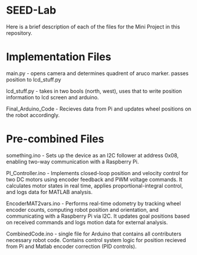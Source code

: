 # SEED-Lab
Here is a brief description of each of the files for the Mini Project in this repository. 

# Implementation Files
main.py - opens camera and determines quadrent of aruco marker. passes position to lcd_stuff.py

lcd_stuff.py - takes in two bools (north, west), uses that to write position information to lcd screen and arduino.

Final_Arduino_Code - Recieves data from Pi and updates wheel positions on the robot accordingly.

# Pre-combined Files
something.ino - Sets up the device as an I2C follower at address 0x08, enabling two-way communication with a Raspberry Pi.

PI_Controller.ino - Implements closed-loop position and velocity control for two DC motors using encoder feedback and PWM voltage commands. It calculates motor states in real time, applies proportional-integral control, and logs data for MATLAB analysis. 

EncoderMAT2vars.ino - Performs real-time odometry by tracking wheel encoder counts, computing robot position and orientation, and communicating with a Raspberry Pi via I2C. It updates goal positions based on received commands and logs motion data for external analysis.

CombinedCode.ino - single file for Arduino that contains all contributers necessary robot code. Contains control system logic for position recieved from Pi and Matlab encoder correction (PID controls).
